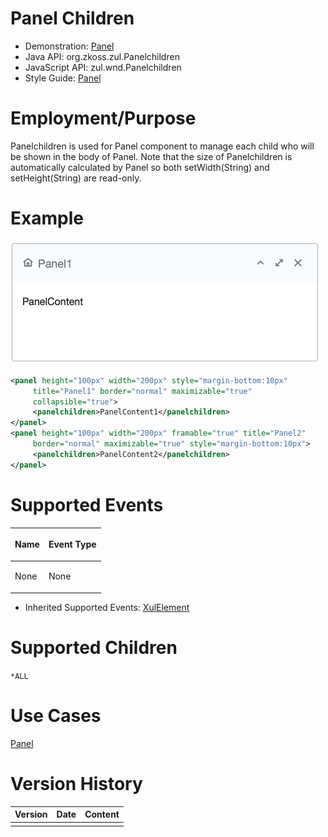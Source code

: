 

# Panel Children

- Demonstration: [Panel](http://www.zkoss.org/zkdemo/window/panel)
- Java API: <javadoc>org.zkoss.zul.Panelchildren</javadoc>
- JavaScript API:
  <javadoc directory="jsdoc">zul.wnd.Panelchildren</javadoc>
- Style Guide: [
  Panel](ZK_Style_Guide/XUL_Component_Specification/Panel)

# Employment/Purpose

Panelchildren is used for Panel component to manage each child who will
be shown in the body of Panel. Note that the size of Panelchildren is
automatically calculated by Panel so both setWidth(String) and
setHeight(String) are read-only.

# Example

![](images/ZKComRef_Panel_Simple_Examples.PNG)

``` xml
<panel height="100px" width="200px" style="margin-bottom:10px"
     title="Panel1" border="normal" maximizable="true"
     collapsible="true">
     <panelchildren>PanelContent1</panelchildren>
</panel>
<panel height="100px" width="200px" framable="true" title="Panel2"
     border="normal" maximizable="true" style="margin-bottom:10px">
     <panelchildren>PanelContent2</panelchildren>
</panel>
```

# Supported Events

<table>
<thead>
<tr class="header">
<th><center>
<p>Name</p>
</center></th>
<th><center>
<p>Event Type</p>
</center></th>
</tr>
</thead>
<tbody>
<tr class="odd">
<td><p>None</p></td>
<td><p>None</p></td>
</tr>
</tbody>
</table>

- Inherited Supported Events: [
  XulElement](ZK_Component_Reference/Base_Components/XulElement#Supported_Events)

# Supported Children

`*ALL`

# Use Cases

[ Panel](ZK_Component_Reference/Containers/Panel#Use_Cases)

# Version History



| Version | Date | Content |
|---------|------|---------|
|         |      |         |


